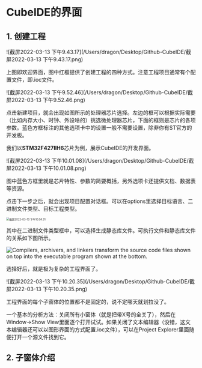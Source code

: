 # CubeIDE的界面

## 1. 创建工程

![截屏2022-03-13 下午9.43.17](/Users/dragon/Desktop/Github-CubeIDE/截屏2022-03-13 下午9.43.17.png)

上图即欢迎界面，图中红框提供了创建工程的四种方式。注意工程项目通常有个配置文件，即.ioc文件。

![截屏2022-03-13 下午9.52.46](/Users/dragon/Desktop/Github-CubeIDE/截屏2022-03-13 下午9.52.46.png)

点击新建项目，就会出现如图所示的处理器芯片选择。左边的框可以根据实际需要（比如内存大小、时钟、外设啥的）挑选微处理器芯片，下面的框则是芯片的各项参数。蓝色方框标注的其他选项卡中的设置一般不需要设置，除非你有ST官方的开发板。

我们以**STM32F427IIH6**芯片为例，展示CubeIDE的开发界面。

![截屏2022-03-13 下午10.01.08](/Users/dragon/Desktop/Github-CubeIDE/截屏2022-03-13 下午10.01.08.png)

图中蓝色方框里就是芯片特性、参数的简要概括，另外选项卡还提供文档、数据表等资源。

点击下一步之后，就会出现项目配置对话框。可以在options里选择目标语言、二进制文件类型、目标工程类型。



<img src="/Users/dragon/Desktop/Github-CubeIDE/截屏2022-03-13 下午10.04.31.png" alt="截屏2022-03-13 下午10.04.31" style="zoom:50%;" />

其中在二进制文件类型框中，可以选择生成静态库文件。可执行文件和静态库文件的关系如下图所示。

![Compilers, archivers, and linkers transform the source code files shown on top into the executable program shown at the bottom. ](https://www.researchgate.net/profile/Koen-De-Bosschere/publication/220404613/figure/fig1/AS:277353054916608@1443137529062/Compilers-archivers-and-linkers-transform-the-source-code-files-shown-on-top-into-the.png)

选择好后，就是极为复杂的工程界面了。

![截屏2022-03-13 下午10.20.35](/Users/dragon/Desktop/Github-CubeIDE/截屏2022-03-13 下午10.20.35.png)

工程界面的每个子窗体的位置都不是固定的，说不定哪天就划拉没了。

一个基本的分析方法：关闭所有小窗体（就是把带X号的全关了），然后在Window->Show View里面逐个打开试试。如果关闭了文本编辑器（没错，这文本编辑器还可以以图形界面的方式配置.ioc文件），可以在Project Explorer里面随便打开一个源文件找到它。

## 2. 子窗体介绍

